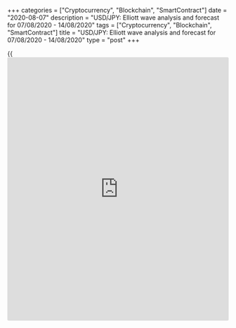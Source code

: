 +++
categories = ["Cryptocurrency", "Blockchain", "SmartContract"]
date = "2020-08-07"
description = "USD/JPY: Elliott wave analysis and forecast for 07/08/2020 - 14/08/2020"
tags = ["Cryptocurrency", "Blockchain", "SmartContract"]
title = "USD/JPY: Elliott wave analysis and forecast for 07/08/2020 - 14/08/2020"
type = "post"
+++

{{<iframe id="large-banner" src="https://www.bounty.group/#slide=16.0" width="100%" height="600" scrolling="no" style="border: 0px solid rgb(216, 221, 230); border-radius: 3px;">}}

August 7, 2020

August 7, 2020

USD/JPY: Elliott wave analysis and forecast for 07/08/2020 –
14/08/2020Alex Geuta

## [USD/JPY][1] remains likely to grow. Estimated pivot point is at a
level of 104.17.

 **Main scenario:** consider long positions from corrections above the
level of 104.17 with a target of 107.50 – 108.13.

 **Alternative scenario:** breakout and consolidation below the level of
104.17 will allow the pair to continue declining to the levels of 103.50
– 102.50.

 **Analysis:** On the [daily](https://www.fintecher.org/2020/03/03/forex-trading-daily-strategy/) time frame, apparently a descending
correction of larger degree finished forming as wave B and wave С
started developing, with wave 1 of (1) of C formed inside.  On the H4
time frame, a descending correction has formed as wave 2 of (1) in the
form of double zigzag wxy, and the third wave 3 of (1) is starting to
develop. Apparently, the first counter-trend wave of smaller degree (i)
of i of 3 has formed on the H1 time frame, and a local correction has
been completed in the form of wave (ii) of i of 3. If the presumption is
correct, the pair may be expected to rise to the  levels of 107.50 –
108.13.  The level of 104.17 is critical in this scenario as the
breakout will enable the pair to continue declining to the levels of
103.50 – 102.50.

![LiteForex: USD/JPY: Elliott wave analysis and forecast for 07/08/2020
– 14/08/2020][2]

* * *

![LiteForex: USD/JPY: Elliott wave analysis and forecast for 07/08/2020
– 14/08/2020][3]

* * *

![LiteForex: USD/JPY: Elliott wave analysis and forecast for 07/08/2020
– 14/08/2020][4]

* * *

P.S. Did you like my article? Share it in social networks: it will be
the best “thank you" :)

Ask me questions and comment below. I’ll be glad to answer your
questions and give necessary explanations.

 **Useful links:**

  * I recommend trying to trade with a reliable broker [here][5]. The system allows you to trade by yourself or copy successful traders from all across the globe.
  * Use my promo-code BLOG for getting deposit bonus 50% on LiteForex platform. Just enter this code in the appropriate field while [depositing][6] your trading account.
  * Telegram channel with high-quality analytics, Forex reviews, training articles, and other useful things for traders <t.me/liteforex>

## Price chart of USDJPY in real time mode

![USD/JPY: Elliott wave analysis and forecast for 07/08/2020 –
14/08/2020][7]

The content of this article reflects the author’s opinion and does not
necessarily reflect the official position of LiteForex. The material
published on this page is provided for informational purposes only and
should not be considered as the provision of investment advice for the
purposes of Directive 2004/39/EC.

Rate this article:

{{value}}

( {{count}} {{title}} )

   1. my.liteforex.com/trading/chart?symbol=USDJPY
   2. cdn.liteforex.com/cache/uploads/blog_post/wave-analisys/07-08-2020/USDJPYH1.png?w=30&s=b478df9ed0c9b5b640fb6c155046b280
   3. cdn.liteforex.com/cache/uploads/blog_post/wave-analisys/07-08-2020/USDJPYH4.png?w=30&s=11f8d5eb4a3602caad8541bf88a83619
   4. cdn.liteforex.com/cache/uploads/blog_post/wave-analisys/07-08-2020/USDJPYDaily.png?w=30&s=2092f93376a38002c2bcb3bf6ddebc41
   5. my.liteforex.com/?category=analysts-opinions&slug=usdjpy-elliott-wave-analysis-and-forecast-for-07082020-14082020&openPopup=%2Fregistration%2Fpopup&utm_source=blog&utm_medium=article&utm_campaign=bonus
   6. my.liteforex.com/deposit/?category=analysts-opinions&slug=usdjpy-elliott-wave-analysis-and-forecast-for-07082020-14082020&promo_code=BLOG&utm_source=blog&utm_medium=article&utm_campaign=bonus
   7. cdn.liteforex.com/cache/uploads/blog_post/wave-analisys/Previews-elliot-waves/usdjpy-elliott-wave-analysis-liteforex-blog-preview.jpg?q=75&w=1000&s=f0867c01908a5c33b4093c1e777d00f6